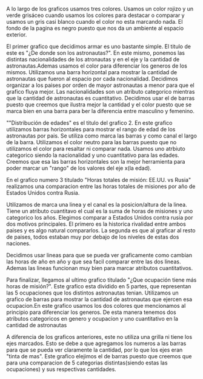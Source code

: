 A lo largo de los graficos usamos tres colores. Usamos un color rojizo y un verde grisáceo cuando usamos los colores para destacar o comparar y usamos un gris casi blanco cuando el color no esta marcando nada. El fondo de la pagina es negro puesto que nos da un ambiente al espacio exterior.

El primer grafico que decidimos armar es uno bastante simple. El titulo de este es "¿De donde son los astronautas?". En este mismo, ponemos las distintas nacionalidades de los atronautas y en el eje y la cantidad de astronautas.Ademas usamos el color para diferenciar los generos de los mismos. Utilizamos una barra horizontal para mostrar la cantidad de astronautas que fueron al espacio por cada nacionalidad. Decidimos organizar a los paises por orden de mayor astronautas a menor para que el grafico fluya mejor. Las nacionalidades son un atributo categorico mientras que la cantidad de astronautas es cuantitativo. Decidimos usar el de barras puesto que creemos que ilustra mejor la cantidad y el color puesto que se marca bien en una barra para ber la diferencia entre masculino y femenino.

""Distribución de edades" es el titulo del grafico 2. En este grafico utilizamos barras horizontales para mostrar el rango de edad de los astronautas por pais. Se utiliza como marca las barras y como canal el largo de la barra. Utilizamos el color neutro para las barras puesto que no utilizamos el color para resaltar ni comparar nada. Usamos uno atrbiuto categorico siendo la nacionalidad y uno cuantitativo para las edades. Creemos que esa las barras horizontales son la mejor herramienta para poder marcar un "rango" de los valores del eje x(la edad). 


En el grafico numero 3 titulado "Horas totales de misión: EE.UU. vs Rusia" realizamos una comparacion entre las horas totales de misiones por año de Estados Unidos contra Rusia. 

Utilizamos de marca una linea y el canal es la posicion/altura de la linea. Tiene un atributo cuantitavo el cual es la suma de horas de misiones y uno categorico los años. Elegimos comparar a Estados Unidos contra rusia por dos motivos principales. El primero es la historica rivalidad entre ambos paises y es algo natural compararlos. La segunda es que al graficar al resto de paises, todos estaban muy por debajo de los niveles de estas dos naciones.

Decidimos usar lineas para que se pueda ver graficamente como cambian las horas de año en año y que sea facil comparar entre las dos lineas. Ademas las lineas funcionan muy bien para marcar atributos cuantitativos.


Para finalizar, llegamos al ultimo grafico titulado "¿Que ocupación tiene más horas de misión?". Este grafico esta dividido en 5 partes, que representan las 5 ocupaciones que los distintos astronautas tenian. Utilizamos un grafico de barras para mostrar la cantidad de astronautas que ejercen esa ocupacion.En este grafico usamos los dos colores que mencionamos al principio para diferenciar los generos. De esta manera tenemos dos atributos categoricos en genero y ocupacion y uno cuantitativo en la cantidad de astronautas

 A diferencia de los graficos anteriores, este no utiliza una grilla ni tiene los ejes marcados. Esto se debe a que agregamos los numeros a las barras para que se pueda ver claramente la cantidad, por lo que los ejes eran "tinta de mas". Este grafico elejimos el de barras puesto que creemos que para una comparacion de 5 categorias distintas(siendo estas las ocupaciones) y sus respectivas cantidades.